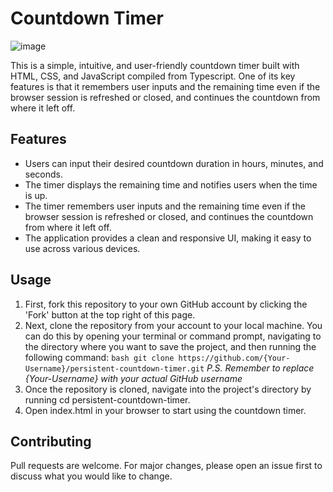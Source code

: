 # Countdown Timer

![image](https://github.com/EleoXDA/Countdown_Timer_JS/assets/27622683/b0b388d8-5789-47b4-aa3d-ba7b91e58f1f)

This is a simple, intuitive, and user-friendly countdown timer built with HTML, CSS, and JavaScript compiled from Typescript. One of its key features is that it remembers user inputs and the remaining time even if the browser session is refreshed or closed, and continues the countdown from where it left off.

## Features

- Users can input their desired countdown duration in hours, minutes, and seconds.
- The timer displays the remaining time and notifies users when the time is up.
- The timer remembers user inputs and the remaining time even if the browser session is refreshed or closed, and continues the countdown from where it left off.
- The application provides a clean and responsive UI, making it easy to use across various devices.

## Usage

1. First, fork this repository to your own GitHub account by clicking the 'Fork' button at the top right of this page.
2. Next, clone the repository from your account to your local machine. You can do this by opening your terminal or command prompt, navigating to the directory where you want to save the project, and then running the following command:
```bash git clone https://github.com/{Your-Username}/persistent-countdown-timer.git```
_P.S. Remember to replace {Your-Username} with your actual GitHub username_
3. Once the repository is cloned, navigate into the project's directory by running cd persistent-countdown-timer.
4. Open index.html in your browser to start using the countdown timer.


## Contributing

Pull requests are welcome. For major changes, please open an issue first to discuss what you would like to change.
